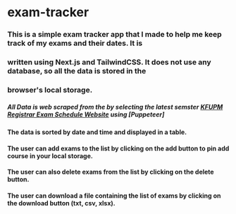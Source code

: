 # exam-tracker

### This is a simple exam tracker app that I made to help me keep track of my exams and their dates. It is

### written using Next.js and TailwindCSS. It does not use any database, so all the data is stored in the

### browser's local storage.

##### All Data is web scraped from the by selecting the latest semster [KFUPM Registrar Exam Schedule Website](https://uwaterloo.ca/registrar/examinations/exam-schedule) using [Puppeteer]

#### The data is sorted by date and time and displayed in a table.

#### The user can add exams to the list by clicking on the add button to pin add course in your local storage.

#### The user can also delete exams from the list by clicking on the delete button.

#### The user can download a file containing the list of exams by clicking on the download button (txt, csv, xlsx).
